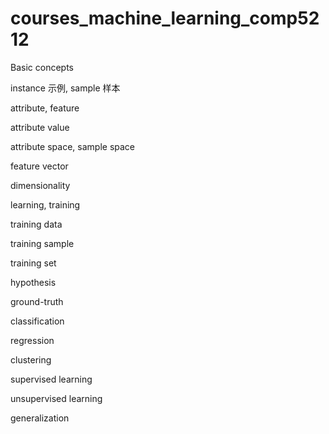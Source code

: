 # courses_machine_learning_comp5212

Basic concepts

instance 示例, sample 样本

attribute, feature

attribute value

attribute space, sample space

feature vector

dimensionality

learning, training

training data

training sample

training set

hypothesis

ground-truth

classification

regression

clustering

supervised learning

unsupervised learning

generalization
